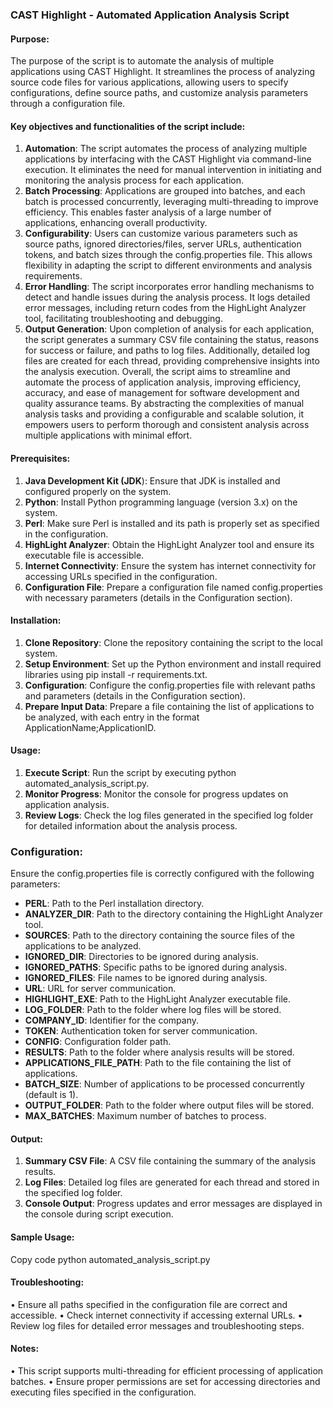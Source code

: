 ### **CAST Highlight - Automated Application Analysis Script**

####  **Purpose:**
The purpose of the script is to automate the analysis of multiple applications using CAST Highlight. It streamlines the process of analyzing source code files for various applications, allowing users to specify configurations, define source paths, and customize analysis parameters through a configuration file.

#### **Key objectives and functionalities of the script include:**
1.	**Automation**: The script automates the process of analyzing multiple applications by interfacing with the CAST Highlight via command-line execution. It eliminates the need for manual intervention in initiating and monitoring the analysis process for each application.
2.	**Batch Processing**: Applications are grouped into batches, and each batch is processed concurrently, leveraging multi-threading to improve efficiency. This enables faster analysis of a large number of applications, enhancing overall productivity.
3.	**Configurability**: Users can customize various parameters such as source paths, ignored directories/files, server URLs, authentication tokens, and batch sizes through the config.properties file. This allows flexibility in adapting the script to different environments and analysis requirements.
4.	**Error Handling**: The script incorporates error handling mechanisms to detect and handle issues during the analysis process. It logs detailed error messages, including return codes from the HighLight Analyzer tool, facilitating troubleshooting and debugging.
5.	**Output Generation**: Upon completion of analysis for each application, the script generates a summary CSV file containing the status, reasons for success or failure, and paths to log files. Additionally, detailed log files are created for each thread, providing comprehensive insights into the analysis execution.
Overall, the script aims to streamline and automate the process of application analysis, improving efficiency, accuracy, and ease of management for software development and quality assurance teams. By abstracting the complexities of manual analysis tasks and providing a configurable and scalable solution, it empowers users to perform thorough and consistent analysis across multiple applications with minimal effort.
 
#### **Prerequisites:**
1.	**Java Development Kit (JDK**): Ensure that JDK is installed and configured properly on the system.
2.	**Python**: Install Python programming language (version 3.x) on the system.
3.	**Perl**: Make sure Perl is installed and its path is properly set as specified in the configuration.
4.	**HighLight Analyzer**: Obtain the HighLight Analyzer tool and ensure its executable file is accessible.
5.	**Internet Connectivity**: Ensure the system has internet connectivity for accessing URLs specified in the configuration.
6.	**Configuration File**: Prepare a configuration file named config.properties with necessary parameters (details in the Configuration section).

#### **Installation:**
1.	**Clone Repository**: Clone the repository containing the script to the local system.
2.	**Setup Environment**: Set up the Python environment and install required libraries using pip install -r requirements.txt.
3.	**Configuration**: Configure the config.properties file with relevant paths and parameters (details in the Configuration section).
4.	**Prepare Input Data**: Prepare a file containing the list of applications to be analyzed, with each entry in the format ApplicationName;ApplicationID.

#### **Usage:**
1.	**Execute Script**: Run the script by executing python automated_analysis_script.py.
2.	**Monitor Progress**: Monitor the console for progress updates on application analysis.
3.	**Review Logs**: Check the log files generated in the specified log folder for detailed information about the analysis process.

### **Configuration:**
Ensure the config.properties file is correctly configured with the following parameters:

- **PERL**: Path to the Perl installation directory.
- **ANALYZER_DIR**: Path to the directory containing the HighLight Analyzer tool.
- **SOURCES**: Path to the directory containing the source files of the applications to be analyzed.
- **IGNORED_DIR**: Directories to be ignored during analysis.
- **IGNORED_PATHS**: Specific paths to be ignored during analysis.
- **IGNORED_FILES**: File names to be ignored during analysis.
- **URL**: URL for server communication.
- **HIGHLIGHT_EXE**: Path to the HighLight Analyzer executable file.
- **LOG_FOLDER**: Path to the folder where log files will be stored.
- **COMPANY_ID**: Identifier for the company.
- **TOKEN**: Authentication token for server communication.
- **CONFIG**: Configuration folder path.
- **RESULTS**: Path to the folder where analysis results will be stored.
- **APPLICATIONS_FILE_PATH**: Path to the file containing the list of applications.
- **BATCH_SIZE**: Number of applications to be processed concurrently (default is 1).
- **OUTPUT_FOLDER**: Path to the folder where output files will be stored.
- **MAX_BATCHES**: Maximum number of batches to process.


#### **Output:**
1.	**Summary CSV File**: A CSV file containing the summary of the analysis results.
2.	**Log Files**: Detailed log files are generated for each thread and stored in the specified log folder.
3.	**Console Output**: Progress updates and error messages are displayed in the console during script execution.

#### **Sample Usage:**
Copy code
python automated_analysis_script.py

#### **Troubleshooting:**
•	Ensure all paths specified in the configuration file are correct and accessible.
•	Check internet connectivity if accessing external URLs.
•	Review log files for detailed error messages and troubleshooting steps.

#### **Notes:**
•	This script supports multi-threading for efficient processing of application batches.
•	Ensure proper permissions are set for accessing directories and executing files specified in the configuration.
